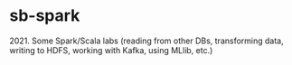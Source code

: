 # sb-spark
2021\. Some Spark/Scala labs (reading from other DBs, transforming data, writing to HDFS, working with Kafka, using MLlib, etc.)
